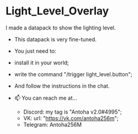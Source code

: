 # Light_Level_Overlay
I made a datapack to show the lighting level. 

- This datapack is very fine-tuned. 
- You just need to:
 - install it in your world;
 - write the command "/trigger light_level.button";
 - And follow the instructions in the chat.



- 📫 You can reach me at...
  - Discord: my tag is "Antoha v2.0#4995";
  - VK: url: "https://vk.com/antoha256m";
  - Telegram: Antoha256M

